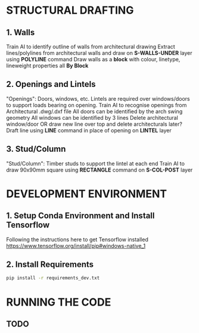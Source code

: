 # STRUCTURAL DRAFTING

## 1. Walls
Train AI to identify outline of walls from architectural drawing
Extract lines/polylines from architectural walls and draw on **S-WALLS-UNDER** layer using **POLYLINE** command
Draw walls as a **block** with colour, linetype, lineweight properties all **By Block**

## 2. Openings and Lintels
"Openings": Doors, windows, etc. Lintels are required over windows/doors to support loads bearing on opening.
Train AI to recognise openings from Architectural .dwg/.dxf file
	All doors can be identified by the arch swing geometry
	All windows can be identified by 3 lines
Delete architectural window/door OR draw new line over top and delete architecturals later?
Draft line using **LINE** command in place of opening on **LINTEL** layer

## 3. Stud/Column
"Stud/Column": Timber studs to support the lintel at each end
Train AI to draw 90x90mm square using **RECTANGLE** command on **S-COL-POST** layer

# DEVELOPMENT ENVIRONMENT
## 1. Setup Conda Environment and Install Tensorflow 
Following the instructions here to get Tensorflow installed https://www.tensorflow.org/install/pip#windows-native_1

## 2. Install Requirements
```bash
pip install -r requirements_dev.txt
```

# RUNNING THE CODE
## TODO
